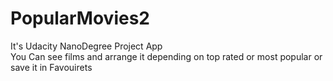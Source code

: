 # PopularMovies2
It's Udacity NanoDegree Project App </br>
You Can see films and arrange it depending on top rated or most popular or save it in Favouirets  
